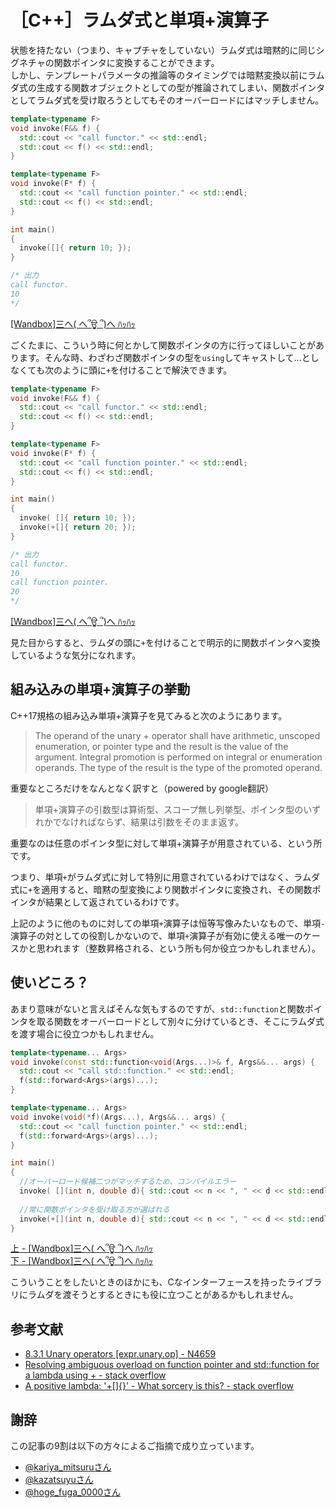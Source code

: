 # ［C++］ラムダ式と単項+演算子

状態を持たない（つまり、キャプチャをしていない）ラムダ式は暗黙的に同じシグネチャの関数ポインタに変換することができます。  
しかし、テンプレートパラメータの推論等のタイミングでは暗黙変換以前にラムダ式の生成する関数オブジェクトとしての型が推論されてしまい、関数ポインタとしてラムダ式を受け取ろうとしてもそのオーバーロードにはマッチしません。

```cpp
template<typename F>
void invoke(F&& f) {
  std::cout << "call functor." << std::endl;
  std::cout << f() << std::endl;
}

template<typename F>
void invoke(F* f) {
  std::cout << "call function pointer." << std::endl;
  std::cout << f() << std::endl;
}

int main()
{
  invoke([]{ return 10; });
}

/* 出力
call functor.
10
*/
```

[[Wandbox]三へ( へ՞ਊ ՞)へ ﾊｯﾊｯ](https://wandbox.org/permlink/EFmFqQRpCRIWl7Kl)

ごくたまに、こういう時に何とかして関数ポインタの方に行ってほしいことがあります。そんな時、わざわざ関数ポインタの型を`using`してキャストして...としなくても次のように頭に`+`を付けることで解決できます。

```cpp
template<typename F>
void invoke(F&& f) {
  std::cout << "call functor." << std::endl;
  std::cout << f() << std::endl;
}

template<typename F>
void invoke(F* f) {
  std::cout << "call function pointer." << std::endl;
  std::cout << f() << std::endl;
}

int main()
{
  invoke( []{ return 10; });
  invoke(+[]{ return 20; });
}

/* 出力
call functor.
10
call function pointer.
20
*/
```

[[Wandbox]三へ( へ՞ਊ ՞)へ ﾊｯﾊｯ](https://wandbox.org/permlink/LQD1O93SWTizPjD4)

見た目からすると、ラムダの頭に`+`を付けることで明示的に関数ポインタへ変換しているような気分になれます。

## 組み込みの単項+演算子の挙動
C++17規格の組み込み単項+演算子を見てみると次のようにあります。

>The operand of the unary + operator shall have arithmetic, unscoped enumeration, or pointer type and the result is the value of the argument. Integral promotion is performed on integral or enumeration operands. The type of the result is the type of the promoted operand.

重要なところだけをなんとなく訳すと（powered by google翻訳）

>単項+演算子の引数型は算術型、スコープ無し列挙型、ポインタ型のいずれかでなければならず、結果は引数をそのまま返す。

重要なのは任意のポインタ型に対して単項+演算子が用意されている、という所です。

つまり、単項`+`がラムダ式に対して特別に用意されているわけではなく、ラムダ式に`+`を適用すると、暗黙の型変換により関数ポインタに変換され、その関数ポインタが結果として返されているわけです。

上記のように他のものに対しての単項`+`演算子は恒等写像みたいなもので、単項`-`演算子の対としての役割しかないので、単項`+`演算子が有効に使える唯一のケースかと思われます（整数昇格される、という所も何か役立つかもしれません）。

## 使いどころ？

あまり意味がないと言えばそんな気もするのですが、`std::function`と関数ポインタを取る関数をオーバーロードとして別々に分けているとき、そこにラムダ式を渡す場合に役立つかもしれません。

```cpp
template<typename... Args>
void invoke(const std::function<void(Args...)>& f, Args&&... args) {
  std::cout << "call std::function." << std::endl;
  f(std::forward<Args>(args)...);
}

template<typename... Args>
void invoke(void(*f)(Args...), Args&&... args) {
  std::cout << "call function pointer." << std::endl;
  f(std::forward<Args>(args)...);
}

int main()
{
  //オーバーロード候補二つがマッチするため、コンパイルエラー
  invoke( [](int n, double d){ std::cout << n << ", " << d << std::endl; }, 10, 3.14);
  
  //常に関数ポインタを受け取る方が選ばれる
  invoke(+[](int n, double d){ std::cout << n << ", " << d << std::endl; }, 20, 2.72);
}
```
[上 - [Wandbox]三へ( へ՞ਊ ՞)へ ﾊｯﾊｯ](https://wandbox.org/permlink/YFwiEPKQfh5xJK9B)  
[下 - [Wandbox]三へ( へ՞ਊ ՞)へ ﾊｯﾊｯ](https://wandbox.org/permlink/6IMsAgcJL7fguRoJ)

こういうことをしたいときのほかにも、Cなインターフェースを持ったライブラリにラムダを渡そうとするときにも役に立つことがあるかもしれません。

## 参考文献
- [8.3.1 Unary operators [expr.unary.op] - N4659](https://timsong-cpp.github.io/cppwp/n4659/expr.unary.op#7)
- [Resolving ambiguous overload on function pointer and std::function for a lambda using + - stack overflow](https://stackoverflow.com/questions/17822131/resolving-ambiguous-overload-on-function-pointer-and-stdfunction-for-a-lambda)
- [A positive lambda: '+[]{}' - What sorcery is this? - stack overflow](https://stackoverflow.com/questions/18889028/a-positive-lambda-what-sorcery-is-this)

## 謝辞
この記事の9割は以下の方々によるご指摘で成り立っています。

- [@kariya_mitsuruさん](https://twitter.com/kariya_mitsuru/status/1118111171653988353)
- [@kazatsuyuさん](https://twitter.com/kazatsuyu/status/1118111753122902017)
- [@hoge_fuga_0000さん](https://twitter.com/hoge_fuga_0000/status/1118123498432372736)

